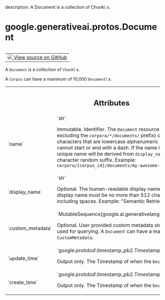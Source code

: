 description: A Document is a collection of Chunk\ s.

<div itemscope itemtype="http://developers.google.com/ReferenceObject">
<meta itemprop="name" content="google.generativeai.protos.Document" />
<meta itemprop="path" content="Stable" />
</div>

# google.generativeai.protos.Document

<!-- Insert buttons and diff -->

<table class="tfo-notebook-buttons tfo-api nocontent" align="left">
<td>
  <a target="_blank" href="https://github.com/googleapis/google-cloud-python/tree/main/packages/google-ai-generativelanguage/google/ai/generativelanguage_v1beta/types/retriever.py#L84-L137">
    <img src="https://www.tensorflow.org/images/GitHub-Mark-32px.png" />
    View source on GitHub
  </a>
</td>
</table>



A ``Document`` is a collection of ``Chunk``\ s.

<!-- Placeholder for "Used in" -->
 A ``Corpus`` can
have a maximum of 10,000 ``Document``\ s.



<!-- Tabular view -->
 <table class="responsive fixed orange">
<colgroup><col width="214px"><col></colgroup>
<tr><th colspan="2"><h2 class="add-link">Attributes</h2></th></tr>

<tr>
<td>
`name`<a id="name"></a>
</td>
<td>
`str`

Immutable. Identifier. The ``Document`` resource name. The
ID (name excluding the `corpora/*/documents/` prefix) can
contain up to 40 characters that are lowercase alphanumeric
or dashes (-). The ID cannot start or end with a dash. If
the name is empty on create, a unique name will be derived
from ``display_name`` along with a 12 character random
suffix. Example:
``corpora/{corpus_id}/documents/my-awesome-doc-123a456b789c``
</td>
</tr><tr>
<td>
`display_name`<a id="display_name"></a>
</td>
<td>
`str`

Optional. The human-readable display name for the
``Document``. The display name must be no more than 512
characters in length, including spaces. Example: "Semantic
Retriever Documentation".
</td>
</tr><tr>
<td>
`custom_metadata`<a id="custom_metadata"></a>
</td>
<td>
`MutableSequence[google.ai.generativelanguage.CustomMetadata]`

Optional. User provided custom metadata stored as key-value
pairs used for querying. A ``Document`` can have a maximum
of 20 ``CustomMetadata``.
</td>
</tr><tr>
<td>
`update_time`<a id="update_time"></a>
</td>
<td>
`google.protobuf.timestamp_pb2.Timestamp`

Output only. The Timestamp of when the ``Document`` was last
updated.
</td>
</tr><tr>
<td>
`create_time`<a id="create_time"></a>
</td>
<td>
`google.protobuf.timestamp_pb2.Timestamp`

Output only. The Timestamp of when the ``Document`` was
created.
</td>
</tr>
</table>



